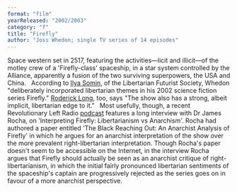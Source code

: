 ```yaml
---
format: "film"
yearReleased: "2002/2003"
category: "f"
title: "Firefly"
author: "Joss Whedon; single TV series of 14 episodes"
---
```

Space western set in 2517, featuring the activities—licit  and illicit—of the motley crew of a 'Firefly-class' spaceship, in a star system  controlled by the Alliance, apparently a fusion of the two surviving  superpowers, the USA and China.
 
According to <a href="http://lfs.org/newsletter/029/04/Somin.shtml">Ilya Somin</a>, of the  Libertarian Futurist Society, Whedon "deliberately incorporated libertarian  themes in his 2002 science fiction series Firefly." <a href="http://praxeology.net/unblog05-05.htm#04">Roderick Long</a>, too, says  "The show also has a strong, albeit implicit, libertarian edge to it."
 
Most usefully, though, a recent Revolutionary Left Radio <a href="http://revolutionaryleftradio.libsyn.com/interpreting-firefly-libertarianism-vs-anarchism-w-dr-james-rocha"> podcast</a> features a long interview with Dr James Rocha, on 'Interpreting  Firefly: Libertarianism vs Anarchism'. Rocha had authored a paper entitled  'The Black Reaching Out: An Anarchist Analysis of Firefly' in which he  argues for an anarchist interpretation of the show over the more prevalent  right-libertarian interpretation. Though Rocha's paper doesn't seem to be  accessible on the Internet, in the interview Rocha argues that Firefly  should actually be seen as an anarchist critique of right-libertarianism, in  which the initial fairly pronounced libertarian sentiments of the spaceship's  captain are progressively rejected as the series goes on in favour of a more  anarchist perspective.